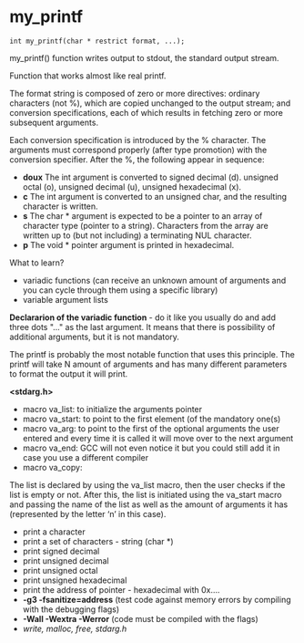 # my_printf

```
int my_printf(char * restrict format, ...);
```
my_printf() function writes output to stdout, the standard output stream.

Function that works almost like real printf.

The format string is composed of zero or more directives: ordinary characters (not %), which are copied unchanged to the output stream; 
and conversion specifications, each of which results in fetching zero or more subsequent arguments.

Each conversion specification is introduced by the % character. 
The arguments must correspond properly (after type promotion) with the conversion specifier. 
After the %, the following appear in sequence:

- **doux** The int argument is converted to signed decimal (d). unsigned octal (o), unsigned decimal (u), unsigned hexadecimal (x).
- **c** The int argument is converted to an unsigned char, and the resulting character is written.
- **s** The char * argument is expected to be a pointer to an array of character type (pointer to a string). Characters from the array are written up to (but not including) a terminating NUL character.
- **p** The void * pointer argument is printed in hexadecimal.

What to learn?
- variadic functions (can receive an unknown amount of arguments and you can cycle through them using a specific library)
- variable argument lists

**Declararion of the variadic function** - do it like you usually do and add three dots "..." as the last argument. 
It means that there is possibility of additional arguments, but it is not mandatory.

The printf is probably the most notable function that uses this principle. 
The printf will take N amount of arguments and has many different parameters to format the output it will print.

**<stdarg.h>**
- macro va_list: to initialize the arguments pointer
- macro va_start: to point to the first element (of the mandatory one(s)
- macro va_arg: to point to the first of the optional arguments the user entered and every time it is called it will move over to the next argument
- macro va_end: GCC will not even notice it but you could still add it in case you use a different compiler
- macro va_copy:

The list is declared by using the va_list macro, then the user checks if the list is empty or not. 
After this, the list is initiated using the va_start macro and passing the name of the list as well as the amount of arguments it has (represented by the letter ‘n’ in this case).

- print a character 
- print a set of characters - string (char *)
- print signed decimal
- print unsigned decimal
- print unsigned octal
- print unsigned hexadecimal
- print the address of pointer - hexadecimal with 0x....
- **-g3 -fsanitize=address** (test code against memory errors by compiling with the debugging flags)
- **-Wall -Wextra -Werror** (code must be compiled with the flags)
- *write, malloc, free, stdarg.h*


